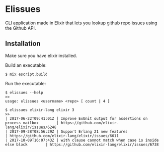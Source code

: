 # Elissues
CLI application made in Elixir that lets you lookup github repo issues using the Github API.

## Installation
Make sure you have elixir installed.

Build an executable:
```
$ mix escript.build
```

Run the executable:
```
$ elissues --help
>>
usage: elissues <username> <repo> [ count | 4 ]
```

```
$ elissues elixir-lang elixir 3
>>
| 2017-06-22T09:41:01Z | Improve ExUnit output for assertions on process mailbox        | https://github.com/elixir-lang/elixir/issues/6248
| 2017-09-28T08:56:29Z | Support Erlang 21 new features                                 | https://github.com/elixir-lang/elixir/issues/6611
| 2017-10-09T16:07:43Z | with clause cannot match when case is inside else block        | https://github.com/elixir-lang/elixir/issues/6738
```
